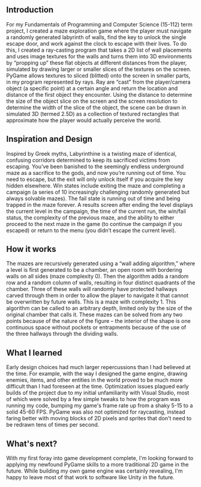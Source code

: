 ## Introduction
For my Fundamentals of Programming and Computer Science (15-112) term project, I created a maze exploration game where the player must navigate a randomly generated labyrinth of walls, find the key to unlock the single escape door, and work against the clock to escape with their lives. To do this, I created a ray-casting program that takes a 2D list of wall placements and uses image textures for the walls and turns them into 3D environments by “propping up” these flat objects at different distances from the player, simulated by drawing larger or smaller slices of the textures on the screen. PyGame allows textures to sliced (blitted) onto the screen in smaller parts, in my program represented by rays. Ray are “cast” from the player/camera object (a specific point) at a certain angle and return the location and distance of the first object they encounter. Using the distance to determine the size of the object slice on the screen and the screen resolution to determine the width of the slice of the object, the scene can be drawn in simulated 3D (termed 2.5D) as a collection of textured rectangles that approximate how the player would actually perceive the world. 

## Inspiration and Design
Inspired by Greek myths, Labyrinthine is a twisting maze of identical, confusing corridors determined to keep its sacrificed victims from escaping. You’ve been banished to the seemingly endless underground maze as a sacrifice to the gods, and now you’re running out of time. You need to escape, but the exit will only unlock itself if you acquire the key hidden elsewhere. Win states include exiting the maze and completing a campaign (a series of 10 increasingly challenging randomly generated but always solvable mazes). The fail state is running out of time and being trapped in the maze forever. A results screen after ending the level displays the current level in the campaign, the time of the current run, the win/fail status, the complexity of the previous maze, and the ability to either proceed to the next maze in the game (to continue the campaign if you escaped) or return to the menu (you didn’t escape the current level).

## How it works
The mazes are recursively generated using a “wall adding algorithm,” where a level is first generated to be a chamber, an open room with bordering walls on all sides (maze complexity 0). Then the algorithm adds a random row and a random column of walls, resulting in four distinct quadrants of the chamber. Three of these walls will randomly have protected hallways carved through them in order to allow the player to navigate it that cannot be overwritten by future walls. This is a maze with complexity 1. This algorithm can be called to an arbitrary depth, limited only by the size of the original chamber that calls it. These mazes can be solved from any two points because of the nature of the figure – the interior of the shape is one continuous space without pockets or entrapments because of the use of the three hallways through the dividing walls.

## What I learned
Early design choices had much larger repercussions than I had believed at the time. For example, with the way I designed the game engine, drawing enemies, items, and other entities in the world proved to be much more difficult than I had foreseen at the time. Optimization issues plagued early builds of the project due to my initial unfamiliarity with Visual Studio, most of which were solved by a few simple tweaks to how the program was running my code, bumping my game's frame rate up from a shaky 5-15 to a solid 45-60 FPS. PyGame was also not optimized for raycasting, instead faring better with moving blocks of 2D pixels and sprites that don't need to be redrawn tens of times per second.

## What's next?
With my first foray into game development complete, I'm looking forward to applying my newfound PyGame skills to a more traditional 2D game in the future. While building my own game engine was certainly revealing, I'm happy to leave most of that work to software like Unity in the future.
